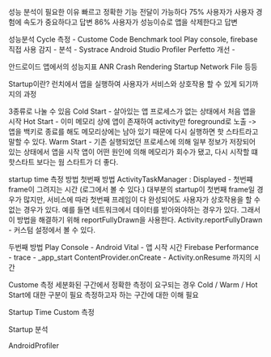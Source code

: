 
성능 분석이 필요한 이유
빠르고 정확한 기능 전달이 가능하다 
75% 사용자가 사용자 경험에 속도가 중요하다고 답변
86% 사용자가 성능이슈로 앱을 삭제한다고 답변

성능분석 Cycle
측정 - Custome Code Benchmark tool Play console, firebase 직접 사용
감지 - 
분석 -  Systrace Android Studio Profiler Perfetto
개선 - 

안드로이드 앱에서의 성능지표
ANR Crash Rendering Startup Network File 등등

Startup이란?
런치에서 앱을 실행하여 사용자가 서비스와 상호작용 할 수 있게 되기까지의 과정

3종류로 나눌 수 있음
Cold Start - 살아있는 앱 프로세스가 없는 상태에서 처음 앱을 시작
Hot Start - 이미 메모리 상에 앱이 존재하여 activity만 foreground로 노출 -> 앱을 백키로 종료를 해도 메모리상에는 남아 있기 때문에 다시 실행하면 핫 스타트라고 말할 수 있다.
Warm Start - 기존 실행되었던 프로세스에 의해 일부 정보가 저장되어 있는 상태에서 앱을 시작
앱이 어떤 원인에 의해 메모리가 회수가 됐고, 다시 시작할 떄 핫스타트 보다는 웜 스타트가 더 좋다.

startup time 측정 방법
첫번째 방법
ActivityTaskManager : Displayed - 첫번쨰 frame이 그려지는 시간 (로그에서 볼 수 있다.)
대부분의 startup이 첫번째 frame일 경우가 많지만, 서비스에 따라 첫번째 프레임이 다 완성되어도  사용자가 상호작용을 할 수 없는 경우가 있다. 예를 들면 네트워크에서 데이터를 받아와야하는 경우가 있다. 그래서 이 방법을 해결하기 위해 reportFullyDrawn을 사용한다.
Activity.reportFullyDrawn - 커스텀 설정에서 볼 수 있다.

두번째 방법
Play Console - Android Vital - 앱 시작 시간
Firebase Performance - trace - _app_start ContentProvider.onCreate - Activity.onResume 까지의 시간

Custome 측정 
세분화된 구간에서 정확한 측정이 요구되는 경우
Cold / Warm / Hot Start에 대한 구분이 필요
측정하고자 하는 구간에 대한 이해 필요

Startup Time Custom 측정

Startup 분석

AndroidProfiler
